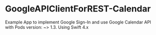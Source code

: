 # GoogleAPIClientForREST-Calendar
Example App to implement Google Sign-In and use Google Calendar API with Pods version: ~> 1.3.
Using Swift 4.x
